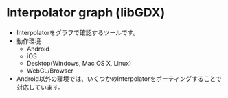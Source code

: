 
Interpolator graph (libGDX)
==================================

* Interpolatorをグラフで確認するツールです。
* 動作環境
  * Android
  * iOS
  * Desktop(Windows, Mac OS X, Linux)
  * WebGL/Browser
* Android以外の環境では、いくつかのInterpolatorをポーティングすることで対応しています。



